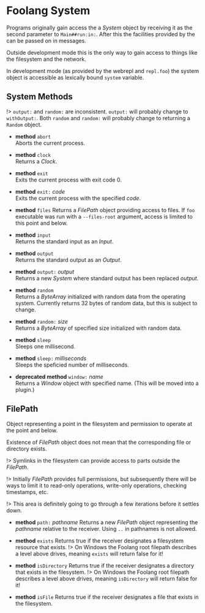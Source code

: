 # Foolang System

Programs originally gain access the a _System_ object by receiving it as the
second parameter to `Main##run:in:`. After this the facilities provided by the
can be passed on in messages.

Outside development mode this is the only way to gain access to things like
the filesystem and the network.

In development mode (as provided by the webrepl and `repl.foo`) the system
object is accessible as lexically bound `system` variable.

## System Methods

!> `output:` and `random:` are inconsistent. `output:` will probably
change to `withOutput:`. Both `random` and `random:` will probably change to
returning a `Random` object.

- **method** `abort` \
  Aborts the current process.

- **method** `clock` \
  Returns a _Clock_.

- **method** `exit` \
  Exits the current process with exit code 0.

- **method** `exit:` _code_ \
  Exits the current process with the specified _code_.

- **method** `files`
  Returns a _FilePath_ object providing access to files. If `foo` executable
  was run with a `--files-root` argument, access is limited to this point
  and below.

- **method** `input` \
  Returns the standard input as an _Input_.

- **method** `output` \
  Returns the standard output as an _Output_.

- **method** `output:` _output_ \
  Returns a new _System_ where standard output has been replaced _output_.

- **method** `random` \
  Returns a _ByteArray_ initialized with random data from the operating system.
  Currently returns 32 bytes of random data, but this is subject to change.

- **method** `random:` _size_ \
  Returns a _ByteArray_ of specified size initialized with random data.

- **method** `sleep` \
  Sleeps one millisecond.

- **method** `sleep:` _milliseconds_ \
  Sleeps the speficied number of milliseconds.

- **deprecated method** `window:` _name_ \
  Returns a _Window_ object with specified name. (This will be moved into
  a plugin.)

## FilePath

Object representing a point in the filesystem and permission to operate
at the point and below.

Existence of _FilePath_ object does not mean that the corresponding file
or directory exists.

!> Symlinks in the filesystem can provide access to parts outside the
_FilePath_.

!> Initially _FilePath_ provides full permissions, but subsequently there
will be ways to limit it to read-only operations, write-only operations,
checking timestamps, etc.

!> This area is definitely going to go through a few iterations before
it settles down.

- **method** `path:` _pathname_
  Returns a new _FilePath_ object representing the _pathname_ relative
  to the receiver. Using `..` in pathnames is not allowed.

- **method** `exists`
  Returns true if the receiver designates a filesystem resource that exists.
  !> On Windows the Foolang root filepath describes a level above drives,
  meaning `exists` will return false for it!

- **method** `isDirectory`
  Returns true if the receiver designates a directory that exists in the filesystem.
  !> On Windows the Foolang root filepath describes a level above drives,
  meaning `isDirectory` will return false for it!

- **method** `isFile`
  Returns true if the receiver designates a file that exists in the filesystem.
